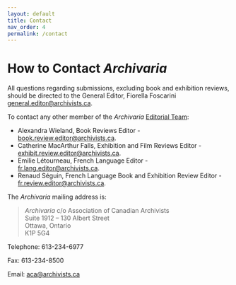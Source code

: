 ```yaml
---
layout: default
title: Contact
nav_order: 4
permalink: /contact
---
```

# How to Contact *Archivaria*

All questions regarding submissions, excluding book and exhibition reviews, should be directed to the General Editor, Fiorella Foscarini [general.editor@archivists.ca](mailto:general.editor@archivists.ca). 

To contact any other member of the *Archivaria* [Editorial Team](https://archivaria.ca/index.php/archivaria/about/editorialTeam):
* Alexandra Wieland, Book Reviews Editor - [book.review.editor@archivists.ca](mailto:book.review.editor@archivists.ca).
* Catherine MacArthur Falls, Exhibition and Film Reviews Editor - [exhibit.review.editor@archivists.ca](mailto:exhibit.review.editor@archivists.ca).
* Emilie Létourneau, French Language Editor - [fr.lang.editor@archivists.ca](mailto:fr.lang.editor@archivists.ca).
* Renaud Séguin, French Language Book and Exhibition Review Editor - [fr.review.editor@archivists.ca](mailto:fr.review.editor@archivists.ca).

The *Archivaria* mailing address is: 
> *Archivaria* c/o Association of Canadian Archivists <br>Suite 1912 – 130 Albert Street<br> Ottawa, Ontario<br> K1P 5G4

Telephone: 613-234-6977

Fax: 613-234-8500

Email: [aca@archivists.ca](mailto:aca@archivists.ca)